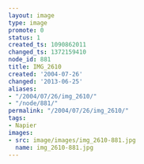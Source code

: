 ```yaml
---
layout: image
type: image
promote: 0
status: 1
created_ts: 1090862011
changed_ts: 1372159410
node_id: 881
title: IMG_2610
created: '2004-07-26'
changed: '2013-06-25'
aliases:
- "/2004/07/26/img_2610/"
- "/node/881/"
permalink: "/2004/07/26/img_2610/"
tags:
- Napier
images:
- src: image/images/img_2610-881.jpg
  name: img_2610-881.jpg
---
```


